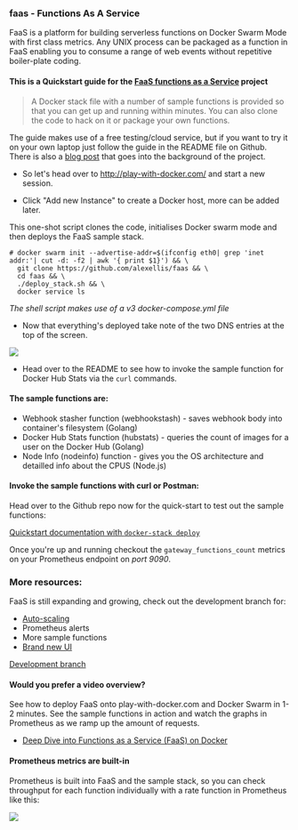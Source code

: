 ### faas - Functions As A Service

FaaS is a platform for building serverless functions on Docker Swarm Mode with first class metrics. Any UNIX process can be packaged as a function in FaaS enabling you to consume a range of web events without repetitive boiler-plate coding.

#### This is a Quickstart guide for the [FaaS functions as a Service](https://github.com/alexellis/faas/) project

> A Docker stack file with a number of sample functions is provided so that you can get up and running within minutes. You can also clone the code to hack on it or package your own functions.

The guide makes use of a free testing/cloud service, but if you want to try it on your own laptop just follow the guide in the README file on Github. There is also a [blog post](http://blog.alexellis.io/functions-as-a-service/) that goes into the background of the project.

* So let's head over to http://play-with-docker.com/ and start a new session.

* Click "Add new Instance" to create a Docker host, more can be added later.

This one-shot script clones the code, initialises Docker swarm mode and then deploys the FaaS sample stack.

```
# docker swarm init --advertise-addr=$(ifconfig eth0| grep 'inet addr:'| cut -d: -f2 | awk '{ print $1}') && \
  git clone https://github.com/alexellis/faas && \
  cd faas && \
  ./deploy_stack.sh && \
  docker service ls
```

*The shell script makes use of a v3 docker-compose.yml file*

* Now that everything's deployed take note of the two DNS entries at the top of the screen.

![](https://pbs.twimg.com/media/C1wDi_tXUAIphu-.jpg)

* Head over to the README to see how to invoke the sample function for Docker Hub Stats via the `curl` commands.

#### The sample functions are:

* Webhook stasher function (webhookstash) - saves webhook body into container's filesystem (Golang)
* Docker Hub Stats function (hubstats) - queries the count of images for a user on the Docker Hub (Golang)
* Node Info (nodeinfo) function - gives you the OS architecture and detailled info about the CPUS (Node.js)

#### Invoke the sample functions with curl or Postman:

Head over to the Github repo now for the quick-start to test out the sample functions:

[Quickstart documentation with `docker-stack deploy`](https://github.com/alexellis/faas/tree/stack_1#quickstart-with-docker-stack-deploy)

Once you're up and running checkout the `gateway_functions_count` metrics on your Prometheus endpoint on *port 9090*.

### More resources:

FaaS is still expanding and growing, check out the development branch for:

* [Auto-scaling](https://twitter.com/alexellisuk/status/823262200236277762)
* Prometheus alerts
* More sample functions
* [Brand new UI](https://twitter.com/alexellisuk/status/823262200236277762)

[Development branch](https://github.com/alexellis/faas/tree/labels_metrics)

#### Would you prefer a video overview?

See how to deploy FaaS onto play-with-docker.com and Docker Swarm in 1-2 minutes. See the sample functions in action and watch the graphs in Prometheus as we ramp up the amount of requests. 

* [Deep Dive into Functions as a Service (FaaS) on Docker](https://www.youtube.com/watch?v=sp1B7l5mEzc)

#### Prometheus metrics are built-in

Prometheus is built into FaaS and the sample stack, so you can check throughput for each function individually with a rate function in Prometheus like this:

![](https://pbs.twimg.com/media/C2d9IkbXAAI58fz.jpg)


